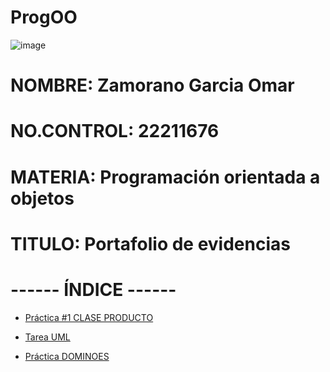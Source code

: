 # ProgOO

![image](https://user-images.githubusercontent.com/126824615/224875928-4d4da4a4-6ea2-4b4c-92c4-513e376cb66d.png)


# NOMBRE: Zamorano Garcia Omar

# NO.CONTROL: 22211676

# MATERIA: Programación orientada a objetos

# TITULO: Portafolio de evidencias



# ------ ÍNDICE ------

+ [Práctica #1 CLASE PRODUCTO](https://docs.google.com/document/d/1rDYrlZrTwsQ5gM_Xy0mYY87Iz5xHSOpxROwU6CuU8x0/edit?usp=sharing)

+ [Tarea UML](https://drive.google.com/file/d/1qGtukfLf1z1rjkii-jzSepm1ZzpmqKcu/view?usp=sharing) 

+ [Práctica DOMINOES](https://github.com/OmarZamorano/Dominoes)
